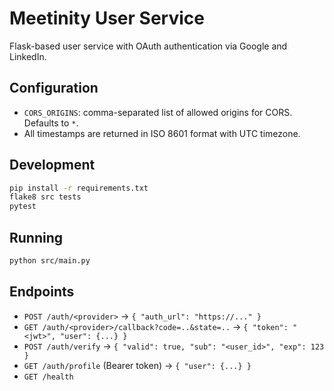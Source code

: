 # Meetinity User Service

Flask-based user service with OAuth authentication via Google and LinkedIn.

## Configuration

- `CORS_ORIGINS`: comma-separated list of allowed origins for CORS. Defaults to `*`.
- All timestamps are returned in ISO 8601 format with UTC timezone.

## Development

```bash
pip install -r requirements.txt
flake8 src tests
pytest
```

## Running

```bash
python src/main.py
```

## Endpoints

- `POST /auth/<provider>` → `{ "auth_url": "https://..." }`
- `GET /auth/<provider>/callback?code=..&state=..` → `{ "token": "<jwt>", "user": {...} }`
- `POST /auth/verify` → `{ "valid": true, "sub": "<user_id>", "exp": 123 }`
- `GET /auth/profile` (Bearer token) → `{ "user": {...} }`
- `GET /health`
